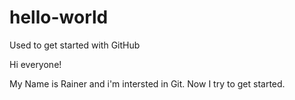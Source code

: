 # hello-world
Used to get started with GitHub

Hi everyone!

My Name is Rainer and i'm intersted in Git. Now I try to get started.

